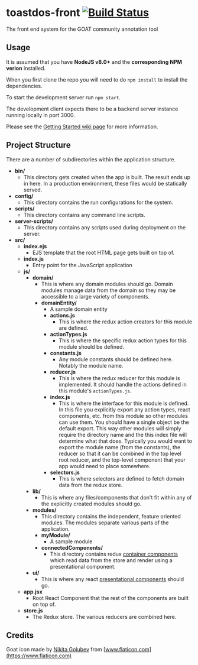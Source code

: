 # toastdos-front [![Build Status](https://travis-ci.org/tair/toastdos-front.svg?branch=development)](https://travis-ci.org/tair/toastdos-front)
The front end system for the GOAT community annotation tool


Usage
----
It is assumed that you have **NodeJS v8.0+** and the **corresponding NPM verion** installed.

When you first clone the repo you will need to do `npm install` to install the dependencies.

To start the development server run `npm start`.

The development client expects there to be a backend server instance running locally in port 3000.

Please see the [Getting Started wiki page](https://github.com/tair/toastdos-front/wiki/Getting-Started) for more information.

Project Structure
----
There are a number of subdirectories within the application structure.

- **bin/**
   - This directory gets created when the app is built. The result ends up in here. In a production environment, these files would be statically served.
- **config/**
   - This directory contains the run configurations for the system.
- **scripts/**
   - This directory contains any command line scripts.
- **server-scripts/**
   - This directory contains any scripts used during deployment on the server.
- **src/**
	- **index.ejs**
		- EJS template that the root HTML page gets built on top of.
	- **index.js**
		- Entry point for the JavaScript application
	- **js/**
		- **domain/**
			- This is where any domain modules should go. Domain modules manage data from the domain so they may be accessible to a large variety of components.
			- **domainEntity/**
				- A sample domain entity
				- **actions.js**
					- This is where the redux action creators for this module are defined.
				- **actionTypes.js**
					- This is where the specific redux action types for this module should be defined.
				- **constants.js**
					- Any module constants should be defined here. Notably the module name.
				- **reducer.js**
					- This is where the redux reducer for this module is implemented. It should handle the actions defined in this module's `actionTypes.js`.
				- **index.js**
					- This is where the interface for this module is defined. In this file you explicitly export any action types, react components, etc. from this module so other modules can use them. You should have a single object be the default export. This way other modules will simply require the directory name and the this index file will determine what that does. Typically you would want to export the module name (from the constants), the reducer so that it can be combined in the top level root reducer, and the top-level component that your app would need to place somewhere.
				- **selectors.js**
					- This is where selectors are defined to fetch domain data from the redux store.
		- **lib/**
			- This is where any files/components that don't fit within any of the explicitly created modules should go. 
		- **modules/**
			- This directory contains the independent, feature oriented modules. The modules separate various parts of the application.
			- **myModule/**
				- A sample module
			- **connectedComponents/**
				- This directory contains redux [container components](https://redux.js.org/basics/usage-with-react#presentational-and-container-components) which read data from the store and render using a presentational component.
		- **ui/**
			- This is where any react [presentational components](https://redux.js.org/basics/usage-with-react#presentational-and-container-components) should go.
	- **app.jsx**
		- Root React Component that the rest of the components are built on top of.
	- **store.js**
		- The Redux store. The various reducers are combined here.

Credits
----
Goat icon made by [Nikita Golubev](https://www.flaticon.com/authors/nikita-golubev) from [www.flaticon.com](https://www.flaticon.com)
